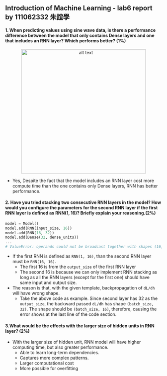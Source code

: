 ## Introduction of Machine Learning - lab6 report by 111062332 朱誼學

#### 1. When predicting values using sine wave data, is there a performance difference between the model that only contains Dense layers and one that includes an RNN layer? Which performs better?  (1%)

<div style="text-align: center;">
    <img src="Q1.png" alt="alt text" width="400">
</div>

- Yes, Despite the fact that the model includes an RNN layer cost more compute time than the one contains only Dense layers, RNN has better performance.


#### 2. Have you tried stacking two consecutive RNN layers in the model? How would you configure the parameters for the second RNN layer if the first RNN layer is defined as RNN(1, 16)? Briefly explain your reasoning.(2%)

``` python
model = Model()
model.add(RNN(input_size, 16))
model.add(RNN(16, 32))
model.add(Dense(32, dense_units))
...
# ValueError: operands could not be broadcast together with shapes (16,16) (16,32) 
```

- If the first RNN is defined as `RNN(1, 16)`, than the second RNN layer must be `RNN(16, 16)`.
  - The first 16 is from the `output_size` of the first RNN layer
  - The second 16 is because we can only implement RNN stacking as long as all the RNN layers (except for the first one) should have same input and output size.
- The reason is that, with the given template, backpropagation of `dL/dh` will have wrong shape.
  - Take the above code as example. Since second layer has 32 as the `output_size`, the backward passed `dL/dh` has shape `(batch_size, 32)`. The shape should be `(batch_size, 16)`, therefore, causing the error shows at the last line of the code section.

#### 3.What would be the effects with the larger size of hidden units in RNN layer? (2%) 

- With the larger size of hidden unit, RNN model will have higher computing time, but also greater performance.
  - Able to learn long-term dependencies.
  - Captures more complex patterns.
  - Larger computational cost
  - More possible for overfitting